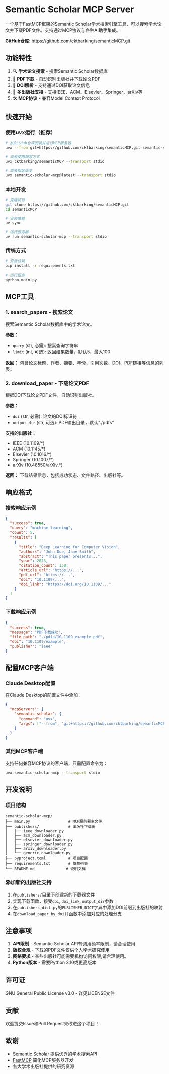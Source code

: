 # Semantic Scholar MCP Server

一个基于FastMCP框架的Semantic Scholar学术搜索引擎工具，可以搜索学术论文并下载PDF文件。支持通过MCP协议与各种AI助手集成。

**GitHub仓库**: https://github.com/cktbarking/semanticMCP.git

## 功能特性

1. 🔍 **学术论文搜索** - 搜索Semantic Scholar数据库
2. 📄 **PDF下载** - 自动识别出版社并下载论文PDF
3. 🔗 **DOI解析** - 支持通过DOI获取论文信息
4. 🏢 **多出版社支持** - 支持IEEE、ACM、Elsevier、Springer、arXiv等
5. 🛠️ **MCP协议** - 兼容Model Context Protocol

## 快速开始

### 使用uvx运行（推荐）

```bash
# 从GitHub仓库安装并运行MCP服务器
uvx --from git+https://github.com/cktbarking/semanticMCP.git semantic-scholar-mcp --transport stdio

# 或者使用简写方式
uvx cktbarking/semanticMCP --transport stdio

# 或者指定版本
uvx semantic-scholar-mcp@latest --transport stdio
```

### 本地开发

```bash
# 克隆项目
git clone https://github.com/cktbarking/semanticMCP.git
cd semanticMCP

# 安装依赖
uv sync

# 运行服务器
uv run semantic-scholar-mcp --transport stdio
```

### 传统方式

```bash
# 安装依赖
pip install -r requirements.txt

# 运行服务
python main.py
```

## MCP工具

### 1. search_papers - 搜索论文

搜索Semantic Scholar数据库中的学术论文。

**参数：**
- `query` (str, 必需): 搜索查询字符串
- `limit` (int, 可选): 返回结果数量，默认5，最大100

**返回：**
包含论文标题、作者、摘要、年份、引用次数、DOI、PDF链接等信息的列表。

### 2. download_paper - 下载论文PDF

根据DOI下载论文PDF文件，自动识别出版社。

**参数：**
- `doi` (str, 必需): 论文的DOI标识符
- `output_dir` (str, 可选): PDF输出目录，默认"./pdfs"

**支持的出版社：**
- IEEE (10.1109/*)
- ACM (10.1145/*)
- Elsevier (10.1016/*)
- Springer (10.1007/*)
- arXiv (10.48550/arXiv.*)

**返回：**
下载结果信息，包括成功状态、文件路径、出版社等。

## 响应格式

### 搜索响应示例
```json
{
  "success": true,
  "query": "machine learning",
  "count": 5,
  "results": [
    {
      "title": "Deep Learning for Computer Vision",
      "authors": "John Doe, Jane Smith",
      "abstract": "This paper presents...",
      "year": 2023,
      "citation_count": 150,
      "article_url": "https://...",
      "pdf_url": "https://...",
      "doi": "10.1109/...",
      "doi_link": "https://doi.org/10.1109/..."
    }
  ]
}
```

### 下载响应示例
```json
{
  "success": true,
  "message": "PDF下载成功",
  "file_path": "./pdfs/10.1109_example.pdf",
  "doi": "10.1109/example",
  "publisher": "ieee"
}
```

## 配置MCP客户端

### Claude Desktop配置

在Claude Desktop的配置文件中添加：

```json
{
  "mcpServers": {
    "semantic-scholar": {
      "command": "uvx",
      "args": ["--from", "git+https://github.com/cktbarking/semanticMCP.git", "semantic-scholar-mcp", "--transport", "stdio"]
    }
  }
}
```

### 其他MCP客户端

支持任何兼容MCP协议的客户端，只需配置命令为：
```bash
uvx semantic-scholar-mcp --transport stdio
```

## 开发说明

### 项目结构
```
semantic-scholar-mcp/
├── main.py                 # MCP服务器主文件
├── publishers/             # 出版社下载器
│   ├── ieee_downloader.py
│   ├── acm_downloader.py
│   ├── elsevier_downloader.py
│   ├── springer_downloader.py
│   ├── arxiv_downloader.py
│   └── generic_downloader.py
├── pyproject.toml          # 项目配置
├── requirements.txt        # 依赖列表
└── README.md              # 说明文档
```

### 添加新的出版社支持

1. 在`publishers/`目录下创建新的下载器文件
2. 实现下载函数，接受`doi`, `doi_link`, `output_dir`参数
3. 在`publishers_dict.py`的`PUBLISHER_DICT`字典中添加DOI前缀到出版社的映射
4. 在`download_paper_by_doi()`函数中添加对应的处理分支

## 注意事项

1. **API限制** - Semantic Scholar API有调用频率限制，请合理使用
2. **版权合规** - 下载的PDF文件仅供个人学术研究使用
3. **网络要求** - 某些出版社可能需要机构访问权限,请合理使用。
4. **Python版本** - 需要Python 3.10或更高版本

## 许可证

GNU General Public License v3.0 - 详见LICENSE文件

## 贡献

欢迎提交Issue和Pull Request来改进这个项目！

## 致谢

- [Semantic Scholar](https://www.semanticscholar.org/) 提供优秀的学术搜索API
- [FastMCP](https://github.com/jlowin/fastmcp) 简化MCP服务器开发
- 各大学术出版社提供的研究资源
